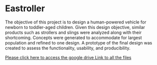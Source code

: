# Eastroller
The objective of this project is to design a human-powered vehicle for newborn to toddler-aged children. Given this design objective, similar products such as strollers and slings were analyzed along with their shortcoming. Concepts were generated to accommodate for largest population and refined to one design. A prototype of the final design was created to assess the functionality, usability, and producibility. 


[Please click here to access the google drive Link to all the files](https://drive.google.com/drive/folders/1YDMgLvITo8AOAmiO19gPin4CUrI7wUdx?usp=sharing)
